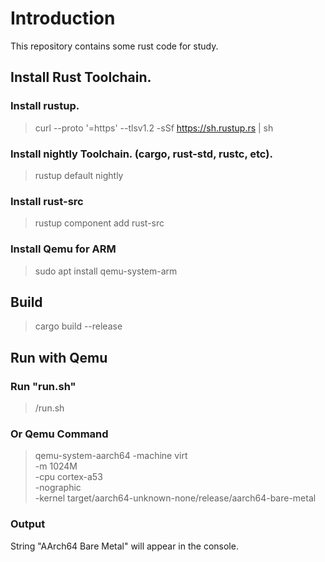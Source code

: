 # Introduction
This repository contains some rust code for study.

## Install Rust Toolchain.
### Install rustup.
> curl --proto '=https' --tlsv1.2 -sSf https://sh.rustup.rs | sh

### Install nightly Toolchain. (cargo, rust-std, rustc, etc).
> rustup default nightly
### Install rust-src
> rustup component add rust-src

### Install Qemu for ARM
> sudo apt install qemu-system-arm

## Build
> cargo build --release

## Run with Qemu
### Run "run.sh"
> /run.sh
### Or Qemu Command
> qemu-system-aarch64 -machine virt \
  -m 1024M \
  -cpu cortex-a53 \
  -nographic \
  -kernel target/aarch64-unknown-none/release/aarch64-bare-metal

### Output
  String "AArch64 Bare Metal" will appear in the console.
